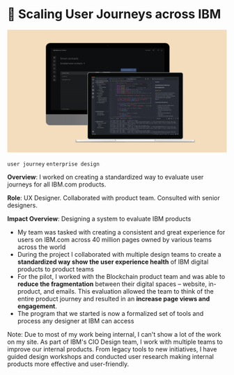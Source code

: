 <!--metadata
date = 2017-04-21
-->

# 📍 Scaling User Journeys across IBM

![userjourney](assets/images/ibm-journey.png)
<div class="tags">
  <code class="tag-yellow">user journey</code>
  <code class="tag-blue">enterprise design</code>
</div>

**Overview**: I worked on creating a standardized way to evaluate user journeys for all IBM.com products.

**Role**: UX Designer. Collaborated with product team. Consulted with senior designers.

**Impact Overview**: Designing a system to evaluate IBM products
- My team was tasked with creating a consistent and great experience for users on IBM.com across 40 million pages owned by various teams across the world
- During the project I collaborated with multiple design teams to create a **standardized way show the user experience health** of IBM digital products to product teams
- For the pilot, I worked with the Blockchain product team and was able to **reduce the fragmentation** between their digital spaces – website, in-product, and  emails. This evaluation allowed the team to think of the entire product journey and resulted in an **increase page views and engagement**.
- The program that we started is now a formalized set of tools and process any designer at IBM can access

Note: Due to most of my work being internal, I can't show a lot of the work on my site. As part of IBM's CIO Design team, I work with multiple teams to improve our internal products. From legacy tools to new initiatives, I have guided design workshops and conducted user research making internal products more effective and user-friendly.